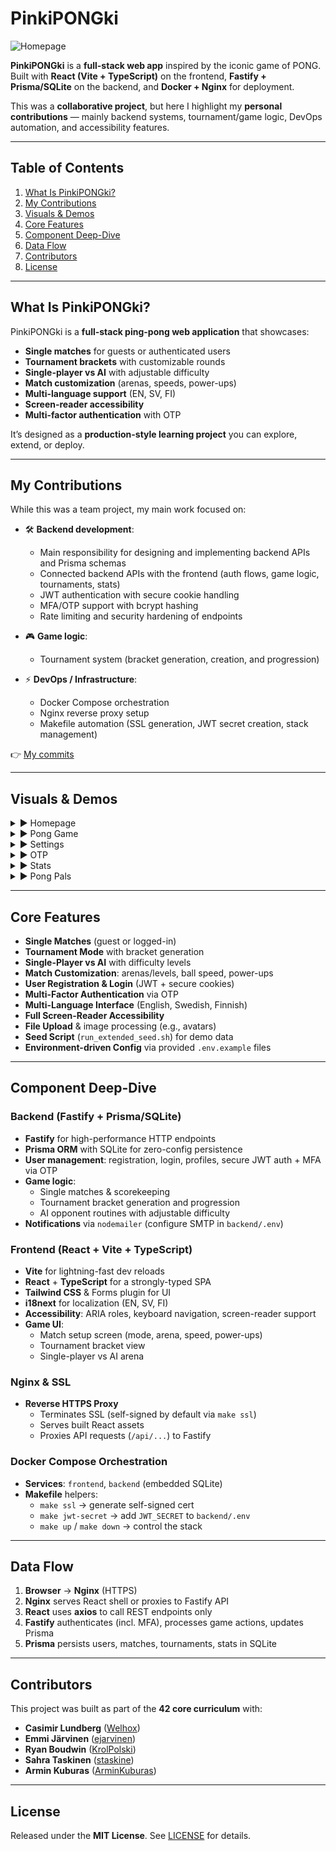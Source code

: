 # PinkiPONGki  

![Homepage](https://github.com/user-attachments/assets/7c0e21ab-4517-4db3-892f-a6c08ab1acc7)  

**PinkiPONGki** is a **full-stack web app** inspired by the iconic game of PONG.  
Built with **React (Vite + TypeScript)** on the frontend, **Fastify + Prisma/SQLite** on the backend, and **Docker + Nginx** for deployment.  

This was a **collaborative project**, but here I highlight my **personal contributions** — mainly backend systems, tournament/game logic, DevOps automation, and accessibility features.  

---

## Table of Contents  

1. [What Is PinkiPONGki?](#what-is-pinkipongki)  
2. [My Contributions](#my-contributions)  
3. [Visuals & Demos](#visuals--demos)  
4. [Core Features](#core-features)  
5. [Component Deep-Dive](#component-deep-dive)  
6. [Data Flow](#data-flow)  
7. [Contributors](#contributors)  
8. [License](#license)  

---

## What Is PinkiPONGki?  

PinkiPONGki is a **full-stack ping-pong web application** that showcases:  

- **Single matches** for guests or authenticated users  
- **Tournament brackets** with customizable rounds  
- **Single-player vs AI** with adjustable difficulty  
- **Match customization** (arenas, speeds, power-ups)  
- **Multi-language support** (EN, SV, FI)  
- **Screen-reader accessibility**  
- **Multi-factor authentication** with OTP  

It’s designed as a **production-style learning project** you can explore, extend, or deploy.  

---

## My Contributions  

While this was a team project, my main work focused on:  

- 🛠 **Backend development**:  
  - Main responsibility for designing and implementing backend APIs and Prisma schemas  
  - Connected backend APIs with the frontend (auth flows, game logic, tournaments, stats)  
  - JWT authentication with secure cookie handling  
  - MFA/OTP support with bcrypt hashing  
  - Rate limiting and security hardening of endpoints  

- 🎮 **Game logic**:  
  - Tournament system (bracket generation, creation, and progression)  

- ⚡ **DevOps / Infrastructure**:  
  - Docker Compose orchestration  
  - Nginx reverse proxy setup  
  - Makefile automation (SSL generation, JWT secret creation, stack management)  

👉 [My commits](https://github.com/Welhox/PinkiPONGki/commits?author=Welhox)  

---

## Visuals & Demos  

<details>
  <summary>▶️ Homepage</summary>
  
  ![Homepage](https://github.com/user-attachments/assets/7c0e21ab-4517-4db3-892f-a6c08ab1acc7)
</details>

<details>
  <summary>▶️ Pong Game</summary>
  
  ![Pong Game](https://github.com/user-attachments/assets/6a405ab4-fe1f-4d0a-bf50-4b238300687d)
</details>

<details>
  <summary>▶️ Settings</summary>
  
  ![Settings](https://github.com/user-attachments/assets/a8180969-6ee9-4b3b-ab18-937c8b92eb1c)
</details>

<details>
  <summary>▶️ OTP</summary>
  
  ![OTP](https://github.com/user-attachments/assets/c61e4be8-2149-4174-a3b1-17788550962f)
</details>

<details>
  <summary>▶️ Stats</summary>
  
  ![Stats](https://github.com/user-attachments/assets/699144a9-1478-4d3f-9559-546c371c4eb5)
</details>

<details>
  <summary>▶️ Pong Pals</summary>
  
  ![Pong Pals](https://github.com/user-attachments/assets/45608c0f-ab1e-4517-aa29-8433619c061e)
</details>

---

## Core Features  

- **Single Matches** (guest or logged-in)  
- **Tournament Mode** with bracket generation  
- **Single-Player vs AI** with difficulty levels  
- **Match Customization**: arenas/levels, ball speed, power-ups  
- **User Registration & Login** (JWT + secure cookies)  
- **Multi-Factor Authentication** via OTP  
- **Multi-Language Interface** (English, Swedish, Finnish)  
- **Full Screen-Reader Accessibility**  
- **File Upload** & image processing (e.g., avatars)  
- **Seed Script** (`run_extended_seed.sh`) for demo data  
- **Environment-driven Config** via provided `.env.example` files  

---

## Component Deep-Dive  

### Backend (Fastify + Prisma/SQLite)  

- **Fastify** for high-performance HTTP endpoints  
- **Prisma ORM** with SQLite for zero-config persistence  
- **User management**: registration, login, profiles, secure JWT auth + MFA via OTP  
- **Game logic**:  
  - Single matches & scorekeeping  
  - Tournament bracket generation and progression  
  - AI opponent routines with adjustable difficulty  
- **Notifications** via `nodemailer` (configure SMTP in `backend/.env`)  

### Frontend (React + Vite + TypeScript)  

- **Vite** for lightning-fast dev reloads  
- **React** + **TypeScript** for a strongly-typed SPA  
- **Tailwind CSS** & Forms plugin for UI  
- **i18next** for localization (EN, SV, FI)  
- **Accessibility**: ARIA roles, keyboard navigation, screen-reader support  
- **Game UI**:  
  - Match setup screen (mode, arena, speed, power-ups)  
  - Tournament bracket view  
  - Single-player vs AI arena  

### Nginx & SSL  

- **Reverse HTTPS Proxy**  
  - Terminates SSL (self-signed by default via `make ssl`)  
  - Serves built React assets  
  - Proxies API requests (`/api/...`) to Fastify  

### Docker Compose Orchestration  

- **Services**: `frontend`, `backend` (embedded SQLite)  
- **Makefile** helpers:  
  - `make ssl` → generate self-signed cert  
  - `make jwt-secret` → add `JWT_SECRET` to `backend/.env`  
  - `make up` / `make down` → control the stack  

---

## Data Flow  

1. **Browser** → **Nginx** (HTTPS)  
2. **Nginx** serves React shell or proxies to Fastify API  
3. **React** uses **axios** to call REST endpoints only  
4. **Fastify** authenticates (incl. MFA), processes game actions, updates Prisma  
5. **Prisma** persists users, matches, tournaments, stats in SQLite  

---

## Contributors  

This project was built as part of the **42 core curriculum** with:  

- **Casimir Lundberg** ([Welhox](https://github.com/Welhox))  
- **Emmi Järvinen** ([ejarvinen](https://github.com/ejarvinen))  
- **Ryan Boudwin** ([KrolPolski](https://github.com/KrolPolski))  
- **Sahra Taskinen** ([staskine](https://github.com/staskine))  
- **Armin Kuburas** ([ArminKuburas](https://github.com/ArminKuburas))  

---

## License  

Released under the **MIT License**. See [LICENSE](LICENSE) for details.  
